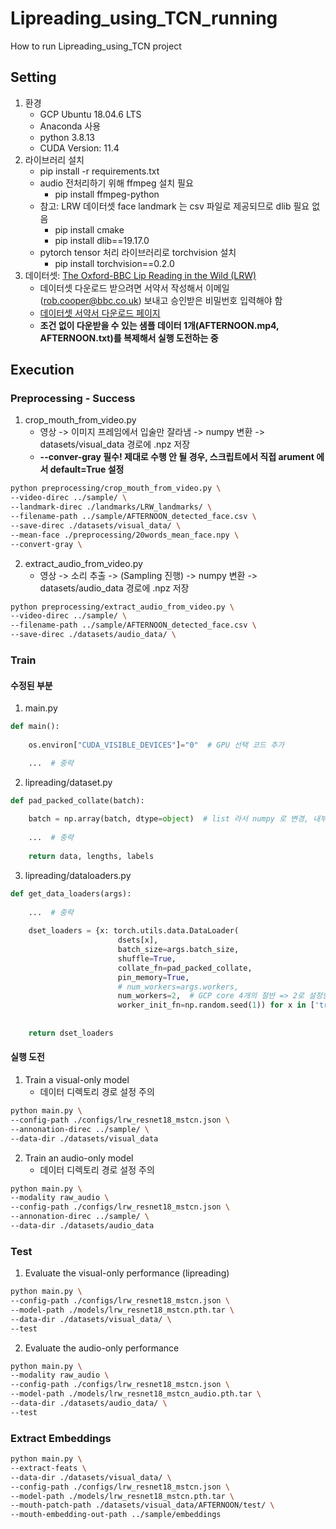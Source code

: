 # Lipreading_using_TCN_running
How to run Lipreading_using_TCN project

## Setting

1. 환경
    - GCP Ubuntu 18.04.6 LTS
    - Anaconda 사용
    - python 3.8.13
    - CUDA Version: 11.4
2. 라이브러리 설치
    - pip install -r requirements.txt
    - audio 전처리하기 위해 ffmpeg 설치 필요
        - pip install ffmpeg-python
    - 참고: LRW 데이터셋 face landmark 는 csv 파일로 제공되므로 dlib 필요 없음
        - pip install cmake
        - pip install dlib==19.17.0
    - pytorch tensor 처리 라이브러리로 torchvision 설치
        - pip install torchvision==0.2.0
3. 데이터셋: [The Oxford-BBC Lip Reading in the Wild (LRW)](https://www.robots.ox.ac.uk/~vgg/data/lip_reading/lrw1.html)
    - 데이터셋 다운로드 받으려면 서약서 작성해서 이메일(rob.cooper@bbc.co.uk) 보내고 승인받은 비밀번호 입력해야 함
    - [데이터셋 서약서 다운로드 페이지](https://www.bbc.co.uk/rd/projects/lip-reading-datasets)
    - **조건 없이 다운받을 수 있는 샘플 데이터 1개(AFTERNOON.mp4, AFTERNOON.txt)를 복제해서 실행 도전하는 중**

## Execution

### Preprocessing - Success

1. crop_mouth_from_video.py
    - 영상 -> 이미지 프레임에서 입술만 잘라냄 -> numpy 변환 -> datasets/visual_data 경로에 .npz 저장
    - **--conver-gray 필수! 제대로 수행 안 될 경우, 스크립트에서 직접 arument 에서 default=True 설정**

```bash
python preprocessing/crop_mouth_from_video.py \
--video-direc ../sample/ \
--landmark-direc ./landmarks/LRW_landmarks/ \
--filename-path ../sample/AFTERNOON_detected_face.csv \
--save-direc ./datasets/visual_data/ \
--mean-face ./preprocessing/20words_mean_face.npy \
--convert-gray \
```

2. extract_audio_from_video.py
    - 영상 -> 소리 추출 -> (Sampling 진행) -> numpy 변환 -> datasets/audio_data 경로에 .npz 저장

```bash
python preprocessing/extract_audio_from_video.py \
--video-direc ../sample/ \
--filename-path ../sample/AFTERNOON_detected_face.csv \
--save-direc ./datasets/audio_data/ \
```

### Train

#### 수정된 부분

1. main.py

```python
def main():
    
    os.environ["CUDA_VISIBLE_DEVICES"]="0"  # GPU 선택 코드 추가

    ...  # 중략
```

2. lipreading/dataset.py

```python
def pad_packed_collate(batch):
    
    batch = np.array(batch, dtype=object)  # list 라서 numpy 로 변경, 내부 요소 리스트 길이가 달라서 dytpe=object 설정하는 코드 추가
    
    ...  # 중략
    
    return data, lengths, labels
```

3. lipreading/dataloaders.py

```python
def get_data_loaders(args):
    
    ...  # 중략
    
    dset_loaders = {x: torch.utils.data.DataLoader(
                        dsets[x],
                        batch_size=args.batch_size,
                        shuffle=True,
                        collate_fn=pad_packed_collate,
                        pin_memory=True,
                        # num_workers=args.workers,
                        num_workers=2,  # GCP core 4개의 절반 => 2로 설정한 코드로 변경
                        worker_init_fn=np.random.seed(1)) for x in ['train', 'val', 'test']}
    
    
    return dset_loaders
```


#### 실행 도전

1. Train a visual-only model
    - 데이터 디렉토리 경로 설정 주의

```bash
python main.py \
--config-path ./configs/lrw_resnet18_mstcn.json \
--annonation-direc ../sample/ \
--data-dir ./datasets/visual_data
```

2. Train an audio-only model
    - 데이터 디렉토리 경로 설정 주의

```bash
python main.py \
--modality raw_audio \
--config-path ./configs/lrw_resnet18_mstcn.json \
--annonation-direc ../sample/ \
--data-dir ./datasets/audio_data
```

### Test

1. Evaluate the visual-only performance (lipreading)

```bash
python main.py \
--config-path ./configs/lrw_resnet18_mstcn.json \
--model-path ./models/lrw_resnet18_mstcn.pth.tar \
--data-dir ./datasets/visual_data/ \
--test
```

2. Evaluate the audio-only performance

```bash
python main.py \
--modality raw_audio \
--config-path ./configs/lrw_resnet18_mstcn.json \
--model-path ./models/lrw_resnet18_mstcn_audio.pth.tar \
--data-dir ./datasets/audio_data/ \
--test
```

### Extract Embeddings

```bash
python main.py \
--extract-feats \
--data-dir ./datasets/visual_data/ \
--config-path ./configs/lrw_resnet18_mstcn.json \
--model-path ./models/lrw_resnet18_mstcn.pth.tar \
--mouth-patch-path ./datasets/visual_data/AFTERNOON/test/ \
--mouth-embedding-out-path ../sample/embeddings
```
